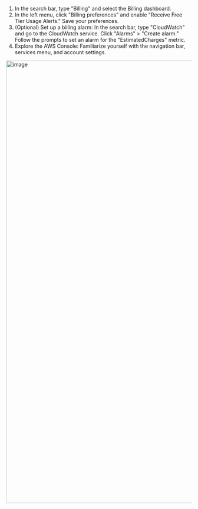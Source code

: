 1. In the search bar, type "Billing" and select the Billing dashboard.
2. In the left menu, click "Billing preferences" and enable "Receive Free Tier Usage Alerts." Save your preferences.
3. (Optional) Set up a billing alarm: In the search bar, type "CloudWatch" and go to the CloudWatch service. Click "Alarms" > "Create alarm." Follow the prompts to set an alarm for the "EstimatedCharges" metric.
4. Explore the AWS Console: Familiarize yourself with the navigation bar, services menu, and account settings.
<img width="2255" height="1202" alt="image" src="https://github.com/user-attachments/assets/14e42a64-ff00-48b5-9a3f-7b632b03ac94" />
